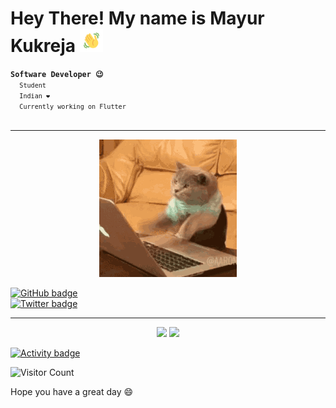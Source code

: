 <h1>Hey There! My name is Mayur Kukreja   <img src="hello.gif" width="37"></h1>
<code><strong>Software Developer 😉</strong>
  <code>Student</code>
  <code>Indian ❤️</code>
  <code>Currently working on Flutter</code>
</code>
<br>
<hr>
<p align="center"> <img src="hello-there.gif"> </p>

[![GitHub badge][]][GitHub handle]
<br>
[![Twitter badge][]][Twitter handle]

<hr>

<p align="center">
  <img width="49%" src="https://github-readme-stats.vercel.app/api?username=mayurrkukreja&show_icons=true&theme=tokyonight" />
  <img width="49%" src="https://github-readme-streak-stats.herokuapp.com/?user=mayurrkukreja&theme=tokyonight" />
</p>


[![Activity badge]][Activity link]
<!--- [![Top Langs badge]][Top Langs link] -->

![Visitor Count](https://profile-counter.glitch.me/mayurrkukreja/count.svg)

Hope you have a great day 😄

[Twitter badge]: https://img.shields.io/twitter/follow/mayurkukreja26.svg?style=social&label=Follow
[Twitter handle]: https://twitter.com/intent/follow?screen_name=mayurkukreja26
[GitHub badge]: https://img.shields.io/github/followers/mayurrkukreja?style=social
[GitHub handle]: https://github.com/mayurrkukreja
[Top Langs badge]: https://github-readme-stats.vercel.app/api/top-langs/?username=mayurrkukreja&layout=compact&show_icons=true&hide_border=true&theme=dark
[Activity badge]: https://activity-graph.herokuapp.com/graph?username=mayurrkukreja&theme=react-dark
[Activity link]: https://activity-graph.herokuapp.com/
